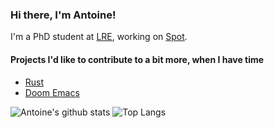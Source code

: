 ### Hi there, I'm Antoine!

I'm a PhD student at [LRE](https://www.lre.epita.fr), working on [Spot](https://spot.lre.epita.fr).

#### Projects I'd like to contribute to a bit more, when I have time

- [Rust](https://github.com/rust-lang/rust)
- [Doom Emacs](https://github.com/hlissner/doom-emacs)

![Antoine's github stats](https://github-readme-stats.vercel.app/api?username=alarsyo&hide_border=true)
![Top Langs](https://github-readme-stats.vercel.app/api/top-langs/?username=alarsyo&hide=css,html&layout=compact)

<!--
**alarsyo/alarsyo** is a ✨ _special_ ✨ repository because its `README.md` (this file) appears on your GitHub profile.

Here are some ideas to get you started:

- 🔭 I’m currently working on ...
- 🌱 I’m currently learning ...
- 👯 I’m looking to collaborate on ...
- 🤔 I’m looking for help with ...
- 💬 Ask me about ...
- 📫 How to reach me: ...
- 😄 Pronouns: ...
- ⚡ Fun fact: ...
-->
